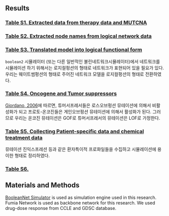 ## Results

### [Table S1. Extracted data from therapy data and MUTCNA][tab_s1]

### [Table S2. Extracted node names from logical network data][tab_s2]

### [Table S3. Translated model into logical functional form][tab_s3]
`boolean2` 시뮬레이터 (또는 다른 일반적인 불린네트워크시뮬레이터)에서 네트워크를 시뮬레이션 하기 위해서는 로지컬펑션의 형태로 네트워크가 표현되어 있을 필요가 있다. 우리는 웨이트썸펑션의 형태로 주어진 네트워크 모델을 로지컬펑션의 형태로 전환하였다.

### [Table S4. Oncogene and Tumor suppressors][tab_s4]
[Giordano, 2006][giordano06]에 따르면, 튜머서프레서들은 로스오브펑션 뮤테이션에 의해서 비활성화가 되고 프로토-온코진들은 게인오브펑션 뮤테이션에 의해서 활성화가 된다. 그러므로 우리는 온코진 뮤테이션은 GOF로 튜머서프레서의 뮤테이션은 LOF로 가정한다.

### [Table S5. Collecting Patient-specific data and chemical treatment data][tab_s5]
뮤테이션 진익스프레션 등과 같은 환자특이적 프로화일들을 수집하고 시뮬레이션에 용이한 형태로 정리하였다.

### [Table S6. ][tab_s6]

## Materials and Methods
[BooleanNet Simulator][boolean2-sim] is used as simulation engine used in this research. Fumia Network is used as backbone network for this research. We used drug-dose response from CCLE and GDSC database.


[giordano06]: (http://www.nature.com/onc/journal/v25/n38/full/1209721a.html)

[boolean2-sim]: https://scfbm.biomedcentral.com/articles/10.1186/1751-0473-3-16

[tab_s1]: https://github.com/jehoons/sbie_optdrug/blob/master/result/tab_s1/README.md
[tab_s2]: https://github.com/jehoons/sbie_optdrug/blob/master/result/tab_s2/README.md
[tab_s3]: https://github.com/jehoons/sbie_optdrug/blob/master/result/tab_s3/README.md
[tab_s4]: https://github.com/jehoons/sbie_optdrug/blob/master/result/tab_s4/README.md
[tab_s5]: https://github.com/jehoons/sbie_optdrug/blob/master/result/tab_s5/README.md
[tab_s6]: https://github.com/jehoons/sbie_optdrug/blob/master/result/tab_s6/README.md

